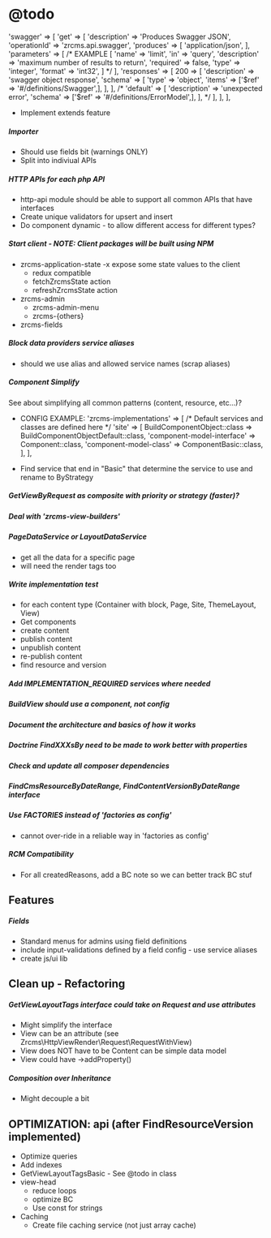@todo
=====

'swagger' => [
    'get' => [
        'description' => 'Produces Swagger JSON',
        'operationId' => 'zrcms.api.swagger',
        'produces' => [
            'application/json',
        ],
        'parameters' => [
            /* EXAMPLE
            [
                'name' => 'limit',
                'in' => 'query',
                'description' => 'maximum number of results to return',
                'required' => false,
                'type' => 'integer',
                'format' => 'int32',
            ]
            */
        ],
        'responses' => [
            200 => [
                'description' => 'swagger object response',
                'schema' => [
                    'type' => 'object',
                    'items' => ['$ref' => '#/definitions/Swagger',],
                ],
            ],
            /*
            'default' => [
                'description' => 'unexpected error',
                'schema' => ['$ref' => '#/definitions/ErrorModel',],
            ],
             */
        ],
    ],
],
- Implement extends feature

##### Importer 

- Should use fields bit (warnings ONLY)
- Split into indiviual APIs


##### HTTP APIs for each php API

- http-api module should be able to support all common APIs that have interfaces
- Create unique validators for upsert and insert
- Do component dynamic - to allow different access for different types?

##### Start client  - NOTE: Client packages will be built using NPM

- zrcms-application-state
    -x expose some state values to the client
    - redux compatible
    - fetchZrcmsState action
    - refreshZrcmsState action
- zrcms-admin
    - zrcms-admin-menu
    - zrcms-{others}
- zrcms-fields

##### Block data providers service aliases 

- should we use alias and allowed service names (scrap aliases)

##### Component Simplify 

See about simplifying all common patterns (content, resource, etc...)?

- CONFIG EXAMPLE:
    'zrcms-implementations' => [
        /* Default services and classes are defined here */
        'site' => [
            BuildComponentObject::class => BuildComponentObjectDefault::class,
            'component-model-interface' => Component::class,
            'component-model-class' => ComponentBasic::class,
        ],
    ],
    
- Find service that end in "Basic" that determine the service to use and rename to ByStrategy

##### GetViewByRequest as composite with priority or strategy (faster)?

##### Deal with 'zrcms-view-builders'

##### PageDataService or LayoutDataService

- get all the data for a specific page
- will need the render tags too

##### Write implementation test

- for each content type (Container with block, Page, Site, ThemeLayout, View)
- Get components
- create content
- publish content
- unpublish content
- re-publish content
- find resource and version
    
##### Add IMPLEMENTATION_REQUIRED services where needed 

##### BuildView should use a component, not config
    
##### Document the architecture and basics of how it works

##### Doctrine FindXXXsBy need to be made to work better with properties
    
##### Check and update all composer dependencies

##### FindCmsResourceByDateRange, FindContentVersionByDateRange interface

#####  Use FACTORIES instead of 'factories as config'

- cannot over-ride in a reliable way in 'factories as config'

##### RCM Compatibility

- For all createdReasons, add a BC note so we can better track BC stuf
    
Features
--------

##### Fields  #####

- Standard menus for admins using field definitions
- include input-validations defined by a field config - use service aliases
- create js/ui lib
    
Clean up - Refactoring
----------------------

##### GetViewLayoutTags interface could take on Request and use attributes #####

- Might simplify the interface
- View can be an attribute (see Zrcms\HttpViewRender\Request\RequestWithView)
- View does NOT have to be Content can be simple data model
- View could have ->addProperty()

##### Composition over Inheritance #####

- Might decouple a bit
    
    
OPTIMIZATION: api (after FindResourceVersion implemented)
---------------------------------------------------------

- Optimize queries
- Add indexes
- GetViewLayoutTagsBasic - See @todo in class
- view-head
    - reduce loops
    - optimize BC
    - Use const for strings
- Caching
    - Create file caching service (not just array cache)
